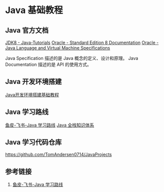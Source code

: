 # Java 基础教程


## Java 官方文档

[JDK8 - Java-Tutorials](work/programming/Java/API/Java-Tutorials.md)
[Oracle - Standard Edition 8 Documentation](https://docs.oracle.com/javase/8/docs/)
[Oracle - Java Language and Virtual Machine Specifications](https://docs.oracle.com/javase/specs/)

Java Specification 描述的是 Java 概念的定义、设计和原理。
Java Documentation 描述的是 API 的使用方式。

## Java 开发环境搭建

[Java开发环境搭建基础教程](work/programming/Java/Java开发环境搭建基础教程.md)


## Java 学习路线

[鱼皮-飞书-Java 学习路线](https://yuyuanweb.feishu.cn/wiki/RxC8w2uFQiHspQk4L3qcyjBunZd)
[Java 全栈知识体系](https://pdai.tech/md/algorithm/alg-basic-overview.html)

## Java 学习代码仓库

https://github.com/TomAndersen0714/JavaProjects


## 参考链接
1. [鱼皮-飞书-Java 学习路线](https://yuyuanweb.feishu.cn/wiki/RxC8w2uFQiHspQk4L3qcyjBunZd)
